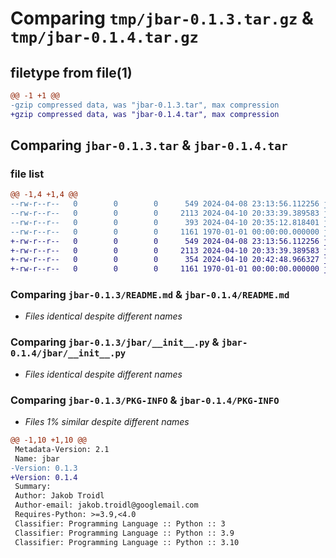 # Comparing `tmp/jbar-0.1.3.tar.gz` & `tmp/jbar-0.1.4.tar.gz`

## filetype from file(1)

```diff
@@ -1 +1 @@
-gzip compressed data, was "jbar-0.1.3.tar", max compression
+gzip compressed data, was "jbar-0.1.4.tar", max compression
```

## Comparing `jbar-0.1.3.tar` & `jbar-0.1.4.tar`

### file list

```diff
@@ -1,4 +1,4 @@
--rw-r--r--   0        0        0      549 2024-04-08 23:13:56.112256 jbar-0.1.3/README.md
--rw-r--r--   0        0        0     2113 2024-04-10 20:33:39.389583 jbar-0.1.3/jbar/__init__.py
--rw-r--r--   0        0        0      393 2024-04-10 20:35:12.818401 jbar-0.1.3/pyproject.toml
--rw-r--r--   0        0        0     1161 1970-01-01 00:00:00.000000 jbar-0.1.3/PKG-INFO
+-rw-r--r--   0        0        0      549 2024-04-08 23:13:56.112256 jbar-0.1.4/README.md
+-rw-r--r--   0        0        0     2113 2024-04-10 20:33:39.389583 jbar-0.1.4/jbar/__init__.py
+-rw-r--r--   0        0        0      354 2024-04-10 20:42:48.966327 jbar-0.1.4/pyproject.toml
+-rw-r--r--   0        0        0     1161 1970-01-01 00:00:00.000000 jbar-0.1.4/PKG-INFO
```

### Comparing `jbar-0.1.3/README.md` & `jbar-0.1.4/README.md`

 * *Files identical despite different names*

### Comparing `jbar-0.1.3/jbar/__init__.py` & `jbar-0.1.4/jbar/__init__.py`

 * *Files identical despite different names*

### Comparing `jbar-0.1.3/PKG-INFO` & `jbar-0.1.4/PKG-INFO`

 * *Files 1% similar despite different names*

```diff
@@ -1,10 +1,10 @@
 Metadata-Version: 2.1
 Name: jbar
-Version: 0.1.3
+Version: 0.1.4
 Summary: 
 Author: Jakob Troidl
 Author-email: jakob.troidl@googlemail.com
 Requires-Python: >=3.9,<4.0
 Classifier: Programming Language :: Python :: 3
 Classifier: Programming Language :: Python :: 3.9
 Classifier: Programming Language :: Python :: 3.10
```

